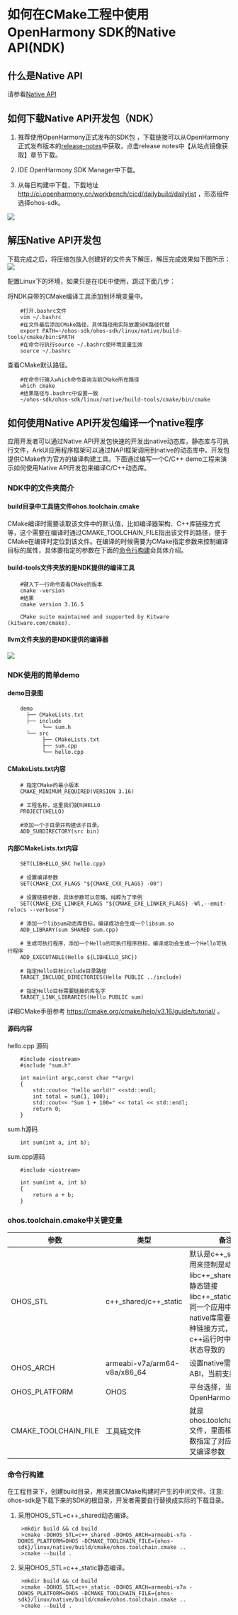 # 如何在CMake工程中使用OpenHarmony SDK的Native API(NDK)

## 什么是Native API

请参看[Native API](../reference/native-api-intro.md)

## 如何下载Native API开发包（NDK）

1. 推荐使用OpenHarmony正式发布的SDK包 ，下载链接可以从OpenHarmony正式发布版本的[release-notes](../../release-notes/OpenHarmony-v3.2-release.md)中获取，点击release notes中【从站点镜像获取】章节下载。

2. IDE OpenHarmony SDK Manager中下载。

3. 从每日构建中下载，下载地址 http://ci.openharmony.cn/workbench/cicd/dailybuild/dailylist ，形态组件选择ohos-sdk。

![](figures/ci_download.png)

## 解压Native API开发包

下载完成之后，将压缩包放入创建好的文件夹下解压，解压完成效果如下图所示：
![](figures/sdk-structure.png)

配置Linux下的环境，如果只是在IDE中使用，跳过下面几步：

将NDK自带的CMake编译工具添加到环境变量中。

```
    #打开.bashrc文件
    vim ~/.bashrc
    #在文件最后添加CMake路径，具体路径用实际放置SDK路径代替
    export PATH=~/ohos-sdk/ohos-sdk/linux/native/build-tools/cmake/bin:$PATH
    #在命令行执行source ~/.bashrc使环境变量生效
    source ~/.bashrc
```

查看CMake默认路径。

```
    #在命令行输入which命令查询当前CMake所在路径
    which cmake
    #结果路径与.bashrc中设置一致
    ~/ohos-sdk/ohos-sdk/linux/native/build-tools/cmake/bin/cmake
```

## 如何使用Native API开发包编译一个native程序

应用开发者可以通过Native API开发包快速的开发出native动态库，静态库与可执行文件，ArkUI应用程序框架可以通过NAPI框架调用到native的动态库中。开发包提供CMake作为官方的编译构建工具。下面通过编写一个C/C++ demo工程来演示如何使用Native API开发包来编译C/C++动态库。

### NDK中的文件夹简介

#### build目录中工具链文件ohos.toolchain.cmake

CMake编译时需要读取该文件中的默认值，比如编译器架构、C++库链接方式等，这个需要在编译时通过CMAKE_TOOLCHAIN_FILE指出该文件的路径，便于CMake在编译时定位到该文件。在编译的时候需要为CMake指定参数来控制编译目标的属性，具体要指定的参数在下面的[命令行构建](#命令行构建)会具体介绍。

#### build-tools文件夹放的是NDK提供的编译工具

```
    #键入下一行命令查看CMake的版本
    cmake -version
    #结果
    cmake version 3.16.5

    CMake suite maintained and supported by Kitware (kitware.com/cmake).
```

#### llvm文件夹放的是NDK提供的编译器

![](figures/images.png)

### NDK使用的简单demo

#### demo目录图

```
    demo
      ├── CMakeLists.txt
      ├── include
           └── sum.h
      └── src
           ├── CMakeLists.txt
           ├── sum.cpp
           └── hello.cpp
```

#### CMakeLists.txt内容

```
    # 指定CMake的最小版本
    CMAKE_MINIMUM_REQUIRED(VERSION 3.16)

    # 工程名称，这里我们就叫HELLO
    PROJECT(HELLO)

    #添加一个子目录并构建该子目录。
    ADD_SUBDIRECTORY(src bin)
```

#### 内部CMakeLists.txt内容

```
    SET(LIBHELLO_SRC hello.cpp)

    # 设置编译参数
    SET(CMAKE_CXX_FLAGS "${CMAKE_CXX_FLAGS} -O0")   
 
    # 设置链接参数，具体参数可以忽略，纯粹为了举例
    SET(CMAKE_EXE_LINKER_FLAGS "${CMAKE_EXE_LINKER_FLAGS} -Wl,--emit-relocs --verbose")    

    # 添加一个libsum动态库目标，编译成功会生成一个libsum.so
    ADD_LIBRARY(sum SHARED sum.cpp)

    # 生成可执行程序，添加一个Hello的可执行程序目标，编译成功会生成一个Hello可执行程序
    ADD_EXECUTABLE(Hello ${LIBHELLO_SRC})

    # 指定Hello目标include目录路径
    TARGET_INCLUDE_DIRECTORIES(Hello PUBLIC ../include)

    # 指定Hello目标需要链接的库名字
    TARGET_LINK_LIBRARIES(Hello PUBLIC sum)
```

详细CMake手册参考 https://cmake.org/cmake/help/v3.16/guide/tutorial/ 。

#### 源码内容

hello.cpp 源码

```
    #include <iostream>
    #include "sum.h"

    int main(int argc,const char **argv)
    {
        std::cout<< "hello world!" <<std::endl;
        int total = sum(1, 100);
        std::cout<< "Sum 1 + 100=" << total << std::endl;
        return 0;
    }
```

sum.h源码

```
    int sum(int a, int b);

```

sum.cpp源码

```
    #include <iostream>
    
    int sum(int a, int b)
    {
        return a + b;
    }
```

### ohos.toolchain.cmake中关键变量

| 参数   | 类型 |备注|
|--------|------|------|
|OHOS_STL|c++_shared/c++_static|默认是c++_shared，用来控制是动态链接libc++_shared.so还是静态链接libc++_static.a，对于同一个应用中的全部native库需要采用同一种链接方式，这个是由c++运行时中一些全局状态导致的|
|OHOS_ARCH|armeabi-v7a/arm64-v8a/x86_64|设置native需要支持的ABI，当前支持三种ABI|
|OHOS_PLATFORM|OHOS|平台选择，当前只支持OpenHarmony平台|
|CMAKE_TOOLCHAIN_FILE|工具链文件|就是ohos.toolchain.cmake文件，里面根据上面参数指定了对应平台的交叉编译参数|

### 命令行构建

在工程目录下，创建build目录，用来放置CMake构建时产生的中间文件。注意: ohos-sdk是下载下来的SDK的根目录，开发者需要自行替换成实际的下载目录。

1. 采用OHOS_STL=c++_shared动态编译。

   ```
    >mkdir build && cd build
    >cmake -DOHOS_STL=c++_shared -DOHOS_ARCH=armeabi-v7a -DOHOS_PLATFORM=OHOS -DCMAKE_TOOLCHAIN_FILE={ohos-sdk}/linux/native/build/cmake/ohos.toolchain.cmake ..
    >cmake --build .
   ```

2. 采用OHOS_STL=c++_static静态编译。

   ```
    >mkdir build && cd build
    >cmake -DOHOS_STL=c++_static -DOHOS_ARCH=armeabi-v7a -DOHOS_PLATFORM=OHOS -DCMAKE_TOOLCHAIN_FILE={ohos-sdk}/linux/native/build/cmake/ohos.toolchain.cmake ..
    >cmake --build .
   ```
